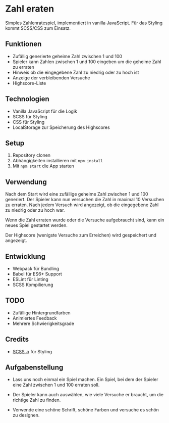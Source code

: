 # Zahl eraten

Simples Zahlenratespiel, implementiert in vanilla JavaScript. Für das Styling kommt SCSS/CSS zum Einsatz.

## Funktionen

- Zufällig generierte geheime Zahl zwischen 1 und 100
- Spieler kann Zahlen zwischen 1 und 100 eingeben um die geheime Zahl zu erraten 
- Hinweis ob die eingegebene Zahl zu niedrig oder zu hoch ist
- Anzeige der verbleibenden Versuche 
- Highscore-Liste

## Technologien

- Vanilla JavaScript für die Logik
- SCSS für Styling 
- CSS für Styling
- LocalStorage zur Speicherung des Highscores

## Setup

1. Repository clonen 
2. Abhängigkeiten installieren mit `npm install`
3. Mit `npm start` die App starten

## Verwendung 

 Nach dem Start wird eine zufällige geheime Zahl zwischen 1 und 100 generiert.
Der Spieler kann nun versuchen die Zahl in maximal 10 Versuchen zu erraten.
Nach jedem Versuch wird angezeigt, ob die eingegebene Zahl zu niedrig oder zu hoch war.

Wenn die Zahl erraten wurde oder die Versuche aufgebraucht sind, kann ein neues Spiel gestartet werden.

Der Highscore (wenigste Versuche zum Erreichen) wird gespeichert und angezeigt.

## Entwicklung

- Webpack für Bundling
- Babel für ES6+ Support
- ESLint für Linting
- SCSS Kompilierung

## TODO

- Zufällige Hintergrundfarben
- Animiertes Feedback
- Mehrere Schwierigkeitsgrade

## Credits

- [SCSS ↗](https://sass-lang.com/) für Styling

## Aufgabenstellung

- Lass uns noch einmal ein Spiel machen. Ein Spiel, bei dem der Spieler eine Zahl zwischen 1 und 100 erraten soll. 
- Der Spieler kann auch auswählen, wie viele Versuche er braucht, um die richtige Zahl zu finden.

- Verwende eine schöne Schrift, schöne Farben und versuche es schön zu designen.

